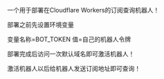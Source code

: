 一个用于部署在Cloudflare Workers的订阅查询机器人！

部署之前先设置环境变量

变量名称=BOT_TOKEN
值=自己的机器人令牌

部署完成后访问一次默认域名即可激活机器人！

激活机器人以后给机器人发送订阅地址即可查询！
